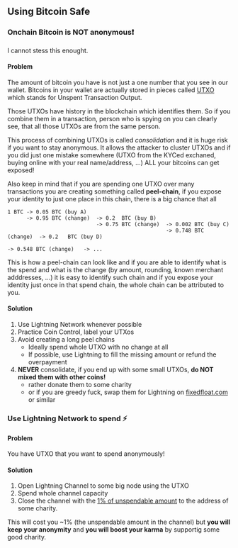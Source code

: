 ## Using Bitcoin Safe

### Onchain Bitcoin is NOT anonymous❗
I cannot stess this enought. 

#### Problem

The amount of bitcoin you have is not just a one number that you see in our wallet. 
Bitcoins in your wallet are actually stored in pieces called [UTXO](https://en.wikipedia.org/wiki/Unspent_transaction_output)
which stands for Unspent Transaction Output.

Those UTXOs have history in the blockchain which identifies them. So if you combine them in a transaction, person
who is spying on you can clearly see, that all those UTXOs are from the same person.

This process of combining UTXOs is called *consolidation* and it is huge risk if you want to stay anonymous. 
It allows the attacker to cluster UTXOs and if you did just one mistake somewhere 
(UTXO from the KYCed exchaned, buying online with your real name/address, ...) ALL your bitcoins can get exposed!

Also keep in mind that if you are spending one UTXO over many transactions you are creating something called **peel-chain**, 
if you expose your identity to just one place in this chain, there is a big chance that all 

```
1 BTC -> 0.05 BTC (buy A)
      -> 0.95 BTC (change)  -> 0.2  BTC (buy B)
                            -> 0.75 BTC (change)  -> 0.002 BTC (buy C)
                                                  -> 0.748 BTC (change)  -> 0.2   BTC (buy D)
                                                                         -> 0.548 BTC (change)   -> ...
 ```

This is how a peel-chain can look like and if you are able to identify what is the spend and what is the change 
(by amount, rounding, known merchant adddresses, ...) it is easy to identify such chain and if you expose your identity just
once in that spend chain, the whole chain can be attributed to you.

#### Solution
1. Use Lightning Network whenever possible
2. Practice Coin Control, label your UTXos
3. Avoid creating a long peel chains
   - Ideally spend whole UTXO with no change at all
   - If possible, use Lightning to fill the missing amount or refund the overpayment
4. **NEVER** consolidate, if you end up with some small UTXOs, **do NOT mixed them with other coins!**
   - rather donate them to some charity
   - or if you are greedy fuck, swap them for Lightning on [fixedfloat.com](https://fixedfloat.com/) or similar

### Use Lightning Network to spend ⚡

#### Problem
You have UTXO that you want to spend anonymously!

#### Solution
1. Open Lightning Channel to some big node using the UTXO
2. Spend whole channel capacity
3. Close the channel with the [1% of unspendable amount](https://github.com/lightning/bolts/blob/master/02-peer-protocol.md#rationale) to the address of some charity.

This will cost you ~1% (the unspendable amount in the channel) but **you will keep your anonymity** and **you will boost your karma** by supportig some good charity.
